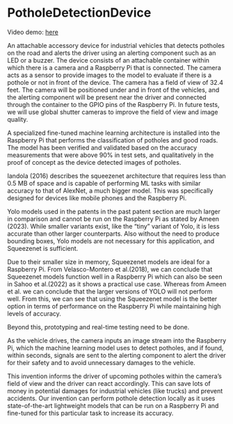 # PotholeDetectionDevice

Video demo: [here](https://drive.google.com/file/d/1Hpt28FcrFKwXlsGwkzL7xro4kgT3ilEZ/view?usp=sharing)

An attachable accessory device for industrial vehicles that detects potholes on the road and alerts the driver using an alerting component such as an LED or a buzzer. The device consists of an attachable container within which there is a camera and a Raspberry Pi that is connected. The camera acts as a sensor to provide images to the model to evaluate if there is a pothole or not in front of the device. The camera has a field of view of 32.4 feet. The camera will be positioned under and in front of the vehicles, and the alerting component will be present near the driver and connected through the container to the GPIO pins of the Raspberry Pi. In future tests, we will use global shutter cameras to improve the field of view and image quality.

A specialized fine-tuned machine learning architecture is installed into the Raspberry Pi that performs the classification of potholes and good roads. The model has been verified and validated based on the accuracy measurements that were above 90% in test sets, and qualitatively in the proof of concept as the device detected images of potholes. 

Iandola (2016) describes the squeezenet architecture that requires less than 0.5 MB of space and is capable of performing ML tasks with similar accuracy to that of AlexNet, a much bigger model. This was specifically designed for devices like mobile phones and the Raspberry Pi. 

Yolo models used in the patents in the past patent section are much larger in comparison and cannot be run on the Raspberry Pi as stated by Ameen (2023). While smaller variants exist, like the “tiny” variant of Yolo, it is less accurate than other larger counterparts. Also without the need to produce bounding boxes, Yolo models are not necessary for this application, and Squeezenet is sufficient. 

Due to their smaller size in memory, Squeezenet models are ideal for a Raspberry Pi. From Velasco-Montero et al.(2018), we can conclude that Squeezenet models function well in a Raspberry Pi which can also be seen in Sahoo et al.(2022) as it shows a practical use case. Whereas from Ameen et al. we can conclude that the larger versions of YOLO will not perform well. From this, we can see that using the Squeezenet model is the better option in terms of performance on the Raspberry Pi while maintaining high levels of accuracy.

Beyond this, prototyping and real-time testing need to be done.

 As the vehicle drives, the camera inputs an image stream into the Raspberry Pi, which the machine learning model uses to detect potholes, and if found, within seconds, signals are sent to the alerting component to alert the driver for their safety and to avoid unnecessary damages to the vehicle.  

This invention informs the driver of upcoming potholes within the camera’s field of view and the driver can react accordingly. This can save lots of money in potential damages for industrial vehicles (like trucks) and prevent accidents. Our invention can perform pothole detection locally as it uses state-of-the-art lightweight models that can be run on a Raspberry Pi and fine-tuned for this particular task to increase its accuracy.
